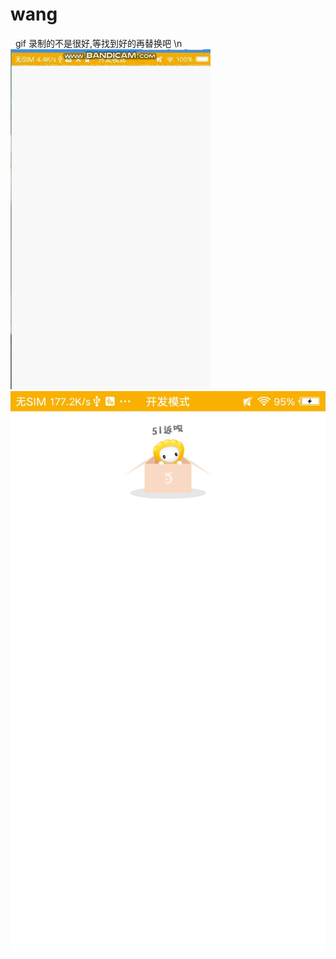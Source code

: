 # wang
 
gif 录制的不是很好,等找到好的再替换吧 \n
![img](https://github.com/WzhiHuan/wang/blob/master/app/src/main/res/raw/bandicam%202018-03-10%2019-28-01-466~1.gif)
![img](https://github.com/WzhiHuan/wang/blob/master/app/src/main/res/raw/51%E8%BF%94%E5%91%97.jpg)
